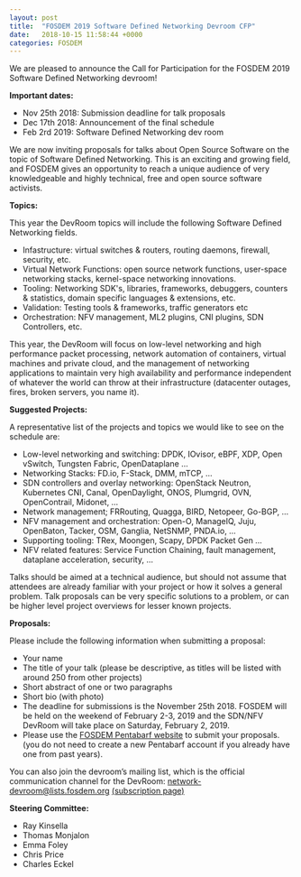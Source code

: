```yaml
---
layout: post
title:  "FOSDEM 2019 Software Defined Networking Devroom CFP"
date:   2018-10-15 11:58:44 +0000
categories: FOSDEM
---
```


We are pleased to announce the Call for Participation for the FOSDEM 2019 Software Defined Networking devroom!

**Important dates:**
* Nov 25th 2018:  Submission deadline for talk proposals
* Dec 17th 2018:  Announcement of the final schedule
* Feb  2rd 2019:  Software Defined Networking dev room

We are now inviting proposals for talks about Open Source Software on the topic of Software Defined Networking. This is an exciting and growing field, and FOSDEM gives an opportunity to reach a unique audience of very knowledgeable and highly technical, free and open source software activists.

**Topics:**

This year the DevRoom topics will include the following Software Defined Networking fields.

- Infastructure: virtual switches & routers, routing daemons, firewall, security, etc. 
- Virtual Network Functions: open source network functions, user-space networking stacks, kernel-space networking innovations.
- Tooling: Networking SDK's, libraries, frameworks, debuggers, counters & statistics, domain specific languages & extensions, etc.
- Validation: Testing tools & frameworks, traffic generators etc 
- Orchestration: NFV management, ML2 plugins, CNI plugins, SDN Controllers, etc.

This year, the DevRoom will focus on low-level networking and high performance packet processing, network automation of containers, virtual machines and private cloud, and the management of networking applications to maintain very high availability and performance independent of whatever the world can throw at their infrastructure (datacenter outages, fires, broken servers, you name it).

**Suggested Projects:**

A representative list of the projects and topics we would like to see on the schedule are:

* Low-level networking and switching: DPDK, IOvisor, eBPF, XDP, Open vSwitch, Tungsten Fabric, OpenDataplane …
* Networking Stacks: FD.io, F-Stack, DMM, mTCP,  …
* SDN controllers and overlay networking: OpenStack Neutron, Kubernetes CNI, Canal, OpenDaylight, ONOS, Plumgrid, OVN, OpenContrail, Midonet, …
* Network management; FRRouting, Quagga, BIRD, Netopeer, Go-BGP, …
* NFV management and orchestration: Open-O, ManageIQ, Juju, OpenBaton, Tacker, OSM, Ganglia, NetSNMP, PNDA.io, …
* Supporting tooling: TRex, Moongen, Scapy, DPDK Packet Gen …
* NFV related features: Service Function Chaining, fault management, dataplane acceleration, security, …

Talks should be aimed at a technical audience, but should not assume that attendees are already familiar with your project or how it solves a general problem. Talk proposals can be very specific solutions to a problem, or can be higher level project overviews for lesser known projects.

**Proposals:**

Please include the following information when submitting a proposal:

* Your name
* The title of your talk (please be descriptive, as titles will be listed with around 250 from other projects)
* Short abstract of one or two paragraphs
* Short bio (with photo)
* The deadline for submissions is the November 25th 2018. FOSDEM will be held on the weekend of February 2-3, 2019 and the SDN/NFV DevRoom will take place on Saturday, February 2, 2019. 
* Please use the [FOSDEM Pentabarf website](https://penta.fosdem.org/submission/FOSDEM19) to submit your proposals.(you do not need to create a new Pentabarf account if you already have one from past years).

You can also join the devroom’s mailing list, which is the official communication channel for the DevRoom: network-devroom@lists.fosdem.org [(subscription page)](https://lists.fosdem.org/listinfo/network-devroom)

**Steering Committee:**

* Ray Kinsella
* Thomas Monjalon
* Emma Foley
* Chris Price
* Charles Eckel

